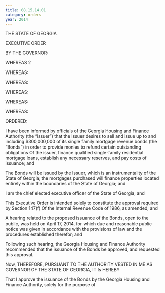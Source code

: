 ```yaml
---
title: 08.15.14.01
category: orders
year: 2014
---
```

 

THE STATE OF GEORGIA

EXECUTIVE ORDER

BY THE GOVERNOR:

WHEREAS 2

WHEREAS:

WHEREAS:

WHEREAS:

WHEREAS:

WHEREAS:

ORDERED:

I have been informed by officials of the Georgia Housing and
Finance Authority (the “Issuer”) that the Issuer desires to sell
and issue up to and including $300,000,000 of its single family
mortgage revenue bonds (the “Bonds”) in order to provide
monies to refund certain outstanding obligations Of the issuer,
finance qualified single-family residential mortgage loans,
establish any necessary reserves, and pay costs of issuance; and

The Bonds will be issued by the Issuer, which is an
instrumentality of the State of Georgia; the mortgages
purchased will finance properties located entirely within the
boundaries of the State of Georgia; and

I am the chief elected executive officer of the State of Georgia;
and

This Executive Order is intended solely to constitute the
approval required by Section 147(f) Of the Internal Revenue
Code of 1986, as amended; and

A hearing related to the proposed issuance of the Bonds, open to
the public, was held on April 17, 2014, for which due and
reasonable public notice was given in accordance with the
provisions of law and the procedures established therefor; and

Following such hearing, the Georgia Housing and Finance
Authority recommended that the issuance of the Bonds be
approved, and requested this approval.

Now, THEREFORE, PURSUANT TO THE AUTHORITY VESTED IN
ME AS GOVERNOR OF THE STATE OF GEORGIA, IT Is HEREBY

That I approve the issuance of the Bonds by the Georgia
Housing and Finance Authority, solely for the purpose of

